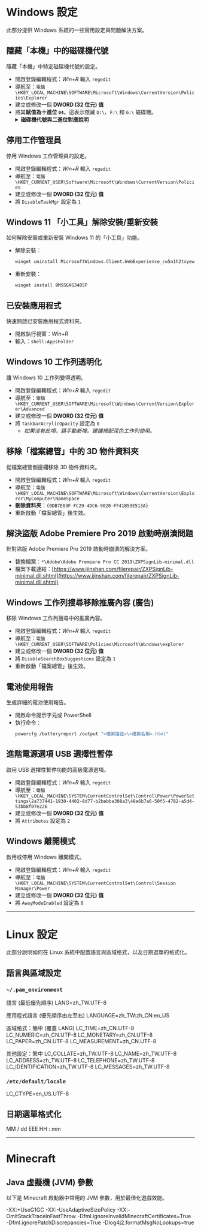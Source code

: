# Windows 設定

此部分提供 Windows 系統的一些實用設定與問題解決方案。

## 隱藏「本機」中的磁碟機代號

隱藏「本機」中特定磁碟機代號的設定。

* 開啟登錄編輯程式：_Win+R_ 輸入 `regedit`
* 導航至：`電腦\HKEY_LOCAL_MACHINE\SOFTWARE\Microsoft\Windows\CurrentVersion\Policies\Explorer`
* 建立或修改一個 **DWORD (32 位元) 值**
* 將其**賦值為十進位 `04`**。這表示隱藏 `D:\`、`F:\` 和 `G:\` 磁碟機。
    <details>
    <summary><b>磁碟機代號與二進位對應說明</b></summary>
    <p>每個磁碟機代號對應一個二進位位元：</p>
    <ul>
        <li>A: 1 (2^0)</li>
        <li>B: 2 (2^1)</li>
        <li>C: 4 (2^2)</li>
        <li>D: 8 (2^3)</li>
        <li>E: 16 (2^4)</li>
        <li>F: 32 (2^5)</li>
        <li>G: 64 (2^6)</li>
        <li>...以此類推。</li>
    </ul>
    <p>若要隱藏多個磁碟機，請將其對應的二進位數字相加。例如，隱藏 D:\ (8) + F:\ (32) + G:\ (64) = 104。</p>
    </details>

## 停用工作管理員

停用 Windows 工作管理員的設定。

* 開啟登錄編輯程式：_Win+R_ 輸入 `regedit`
* 導航至：`電腦\HKEY_CURRENT_USER\Software\Microsoft\Windows\CurrentVersion\Policies`
* 建立或修改一個 **DWORD (32 位元) 值**
* 將 `DisableTaskMgr` 設定為 `1`

## Windows 11 「小工具」解除安裝/重新安裝

如何解除安裝或重新安裝 Windows 11 的「小工具」功能。

* 解除安裝：
    ```bash
    winget uninstall MicrosoftWindows.Client.WebExperience_cw5n1h2txyewy
    ```
* 重新安裝：
    ```bash
    winget install 9MSSGKG348SP
    ```

## 已安裝應用程式

快速開啟已安裝應用程式資料夾。

* 開啟執行視窗：_Win+R_
* 輸入：`shell:AppsFolder`

## Windows 10 工作列透明化

讓 Windows 10 工作列變得透明。

* 開啟登錄編輯程式：_Win+R_ 輸入 `regedit`
* 導航至：`電腦\HKEY_CURRENT_USER\SOFTWARE\Microsoft\Windows\CurrentVersion\Explorer\Advanced`
* 建立或修改一個 **DWORD (32 位元) 值**
* 將 `TaskbarAcrylicOpacity` 設定為 `0`
    * _如果沒有此項，請手動新增。建議搭配深色工作列使用。_

## 移除「檔案總管」中的 3D 物件資料夾

從檔案總管側邊欄移除 3D 物件資料夾。

* 開啟登錄編輯程式：_Win+R_ 輸入 `regedit`
* 導航至：`電腦\HKEY_LOCAL_MACHINE\SOFTWARE\Microsoft\Windows\CurrentVersion\Explorer\MyComputer\NameSpace`
* **刪除資料夾**：`{0DB7E03F-FC29-4DC6-9020-FF41B59E513A}`
* 重新啟動「檔案總管」後生效。

## 解決盜版 Adobe Premiere Pro 2019 啟動時崩潰問題

針對盜版 Adobe Premiere Pro 2019 啟動時崩潰的解決方案。

* 替換檔案：`*\Adobe\Adobe Premiere Pro CC 2019\ZXPSignLib-minimal.dll`
* 檔案下載連結：[https://www.ijinshan.com/filerepair/ZXPSignLib-minimal.dll.shtml](https://www.ijinshan.com/filerepair/ZXPSignLib-minimal.dll.shtml)

## Windows 工作列搜尋移除推廣內容 (廣告)

移除 Windows 工作列搜尋中的推廣內容。

* 開啟登錄編輯程式：_Win+R_ 輸入 `regedit`
* 導航至：`電腦\HKEY_CURRENT_USER\SOFTWARE\Policies\Microsoft\Windows\explorer`
* 建立或修改一個 **DWORD (32 位元) 值**
* 將 `DisableSearchBoxSuggestions` 設定為 `1`
* 重新啟動「檔案總管」後生效。

## 電池使用報告

生成詳細的電池使用報告。

* 開啟命令提示字元或 PowerShell
* 執行命令：
    ```bash
    powercfg /batteryreport /output "<檔案路徑>\<檔案名稱>.html"
    ```

## 進階電源選項 USB 選擇性暫停

啟用 USB 選擇性暫停功能的高級電源選項。

* 開啟登錄編輯程式：_Win+R_ 輸入 `regedit`
* 導航至：`電腦\HKEY_LOCAL_MACHINE\SYSTEM\CurrentControlSet\Control\Power\PowerSettings\2a737441-1930-4402-8d77-b2bebba308a3\48e6b7a6-50f5-4782-a5d4-53bb8f07e226`
* 建立或修改一個 **DWORD (32 位元) 值**
* 將 `Attributes` 設定為 `2`

## Windows 離開模式

啟用或停用 Windows 離開模式。

* 開啟登錄編輯程式：_Win+R_ 輸入 `regedit`
* 導航至：`電腦\HKEY_LOCAL_MACHINE\SYSTEM\CurrentControlSet\Control\Session Manager\Power`
* 建立或修改一個 **DWORD (32 位元) 值**
* 將 `AwayModeEnabled` 設定為 `0`

---

# Linux 設定

此部分說明如何在 Linux 系統中配置語言與區域格式，以及日期選單的格式化。

## 語言與區域設定

### `~/.pam_environment`

語言 (最低優先順序)
LANG=zh_TW.UTF-8

應用程式語言 (優先順序由左至右)
LANGUAGE=zh_TW:zh_CN:en_US

區域格式：簡中 (覆蓋 LANG)
LC_TIME=zh_CN.UTF-8
LC_NUMERIC=zh_CN.UTF-8
LC_MONETARY=zh_CN.UTF-8
LC_PAPER=zh_CN.UTF-8
LC_MEASUREMENT=zh_CN.UTF-8

其他設定：繁中
LC_COLLATE=zh_TW.UTF-8
LC_NAME=zh_TW.UTF-8
LC_ADDRESS=zh_TW.UTF-8
LC_TELEPHONE=zh_TW.UTF-8
LC_IDENTIFICATION=zh_TW.UTF-8
LC_MESSAGES=zh_TW.UTF-8


### `/etc/default/locale`

LC_CTYPE=en_US.UTF-8


## 日期選單格式化

MM / dd  EEE  HH : mm


---

# Minecraft

## Java 虛擬機 (JVM) 參數

以下是 Minecraft 啟動器中常用的 JVM 參數，用於最佳化遊戲效能。

-XX:+UseG1GC -XX:-UseAdaptiveSizePolicy -XX:-OmitStackTraceInFastThrow -Dfml.ignoreInvalidMinecraftCertificates=True -Dfml.ignorePatchDiscrepancies=True -Dlog4j2.formatMsgNoLookups=true
